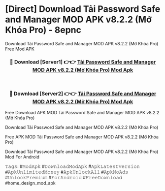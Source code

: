 # [Direct] Download Tải Password Safe and Manager MOD APK v8.2.2 (Mở Khóa Pro) - 8epnc
Download Tải Password Safe and Manager MOD APK v8.2.2 (Mở Khóa Pro) Free Mod APK

<div align="center">
<h3>🔴 Download [Server1] 👉👉 <a href="https://apk-comot.site?title=Tải_Password_Safe_and_Manager_MOD_APK_v8.2.2_(Mở_Khóa_Pro)">Tải Password Safe and Manager MOD APK v8.2.2 (Mở Khóa Pro) Mod Apk</a></h3><br>

<h3>🔴 Download [Server2] 👉👉 <a href="https://apk-comot.site?title=Tải_Password_Safe_and_Manager_MOD_APK_v8.2.2_(Mở_Khóa_Pro)">Tải Password Safe and Manager MOD APK v8.2.2 (Mở Khóa Pro) Mod Apk</a></h3>
</div>


Free Download APK MOD Tải Password Safe and Manager MOD APK v8.2.2 (Mở Khóa Pro)

Download Tải Password Safe and Manager MOD APK v8.2.2 (Mở Khóa Pro) 

Free APK MOD Tải Password Safe and Manager MOD APK v8.2.2 (Mở Khóa Pro) 

Download Tải Password Safe and Manager MOD APK v8.2.2 (Mở Khóa Pro) Mod For Android

𝚃𝚊𝚐𝚜: #𝙼𝚘𝚍𝙰𝚙𝚔 #𝙳𝚘𝚠𝚗𝚕𝚘𝚊𝚍𝙼𝚘𝚍𝙰𝚙𝚔 #𝙰𝚙𝚔𝙻𝚊𝚝𝚎𝚜𝚝𝚅𝚎𝚛𝚜𝚒𝚘𝚗 #𝙰𝚙𝚔𝚄𝚗𝚕𝚒𝚖𝚒𝚝𝚎𝚍𝙼𝚘𝚗𝚎𝚢 #𝙰𝚙𝚔𝚄𝚗𝚕𝚘𝚌𝚔𝙰𝚕𝚕 #𝙰𝚙𝚔𝙽𝚘𝙰𝚍𝚜 #𝚄𝚗𝚕𝚘𝚌𝚔𝙿𝚛𝚎𝚖𝚒𝚞𝚖 #𝙵𝚘𝚛𝙰𝚗𝚍𝚛𝚘𝚒𝚍 #𝙵𝚛𝚎𝚎𝙳𝚘𝚠𝚗𝚕𝚘𝚊𝚍 #home_design_mod_apk